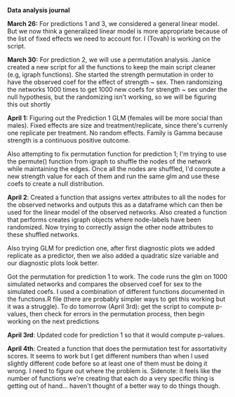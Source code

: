 **Data analysis journal**

**March 26:** For predictions 1 and 3, we considered a general linear model. But we now think a generalized linear model is more appropriate because of the list of fixed effects we need to account for. I (Tovah) is working on the script.

**March 30:** For prediction 2, we will use a permutation analysis. Janice created a new script for all the functions to keep the main script cleaner (e.g, igraph functions). She started the strength permutation in order to have the observed coef for the effect of strength ~ sex. Then randomizing the networks 1000 times to get 1000 new coefs for strength ~ sex under the null hypothesis, but the randomizing isn't working, so we will be figuring this out shortly

**April 1:** Figuring out the Prediction 1 GLM (females will be more social than males). Fixed effects are size and treatment/replicate, since there's currenly one replicate per treatment. No random effects. Family is Gamma because strength is a continuous positive outcome.

Also attempting to fix permutation function for prediction 1; I'm trying to use the permute() function from igraph to 
shuffle the nodes of the network while maintaining the edges. Once all the nodes are shuffled, I'd compute a new strength value for each of them 
and run the same glm and use these coefs to create a null distribution. 

**April 2**: Created a function that assigns vertex attributes to all the nodes for the observed networks and outputs this as a dataframe which can then be used for the linear model of the observed networks. Also created a function that performs creates igraph objects where node-labels have been randomized. Now trying to correctly assign the other node attributes to these shuffled networks.

Also trying GLM for prediction one, after first diagnostic plots we added replicate as a predictor, then we also added a quadratic size variable and our diagnostic plots look better.

Got the permutation for prediction 1 to work. The code runs the glm on 1000 simulated networks and compares the observed coef for sex to the simulated coefs. I used a combination of different functions documented in the functions.R file (there are probably simpler ways to get this working but it was a struggle). 
To do tomorrow (April 3rd): get the script to compute p-values, then check for errors in the permutation process, then begin working on the next predictions

**April 3rd**: Updated code for prediction 1 so that it would compute p-values. 

**April 4th**: Created a function that does the permutation test for assortativity scores. It seems to work but I get different numbers than when I used slightly different code before so at least one of them must be doing it wrong. I need to figure out where the problem is. Sidenote: it feels like the number of functions we're creating that each do a very specific thing is getting out of hand... haven't thought of a better way to do things though. 


